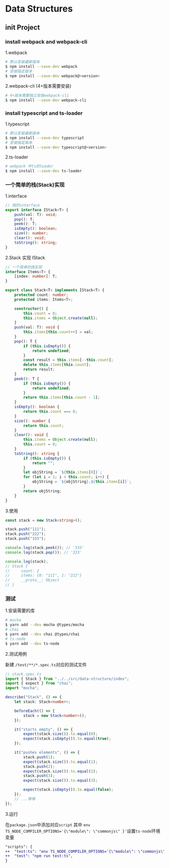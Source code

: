 # Data Structures

## init Project

### install webpack and webpack-cli

1.webpack

```sh
# 默认安装最新版本
$ npm install --save-dev webpack
# 安装指定版本
$ npm install --save-dev webpack@<version>
```

2.webpack-cli (4+版本需要安装)

```sh
# 4+版本需要独立安装webpack-cli
$ npm install --save-dev webpack-cli
```

### install typescript and ts-loader

1.typescript

```sh
# 默认安装最新版本
$ npm install --save-dev typescript
# 安装指定版本
$ npm install --save-dev typescript@<version>
```

2.ts-loader

```sh
# webpack 中ts的loader
$ npm install --save-dev ts-loader
```

### 一个简单的栈(Stack)实现

1.interface

```typescript
// 栈的interface
export interface IStack<T> {
    push(val: T): void;
    pop(): T;
    peek(): T;
    isEmpty(): boolean;
    size(): number;
    clear(): void;
    toString(): string;
}
```

2.Stack 实现 IStack

```typescript
// 一个简单的栈实现
interface Items<T> {
    [index: number]: T;
}

export class Stack<T> implements IStack<T> {
    protected count: number;
    protected items: Items<T>;

    constructor() {
        this.count = 0;
        this.items = Object.create(null);
    }
    push(val: T): void {
        this.items[this.count++] = val;
    }
    pop(): T {
        if (this.isEmpty()) {
            return undefined;
        }
        const result = this.items[--this.count];
        delete this.items[this.count];
        return result;
    }
    peek(): T {
        if (this.isEmpty()) {
            return undefined;
        }
        return this.items[this.count - 1];
    }
    isEmpty(): boolean {
        return this.count === 0;
    }
    size(): number {
        return this.count;
    }
    clear(): void {
        this.items = Object.create(null);
        this.count = 0;
    }
    toString(): string {
        if (this.isEmpty()) {
            return "";
        }
        let objString = `${this.items[0]}`;
        for (let i = 1; i < this.count; i++) {
            objString = `${objString},${this.items[i]}`;
        }
        return objString;
    }
}
```

3.使用

```typescript
const stack = new Stack<string>();

stack.push("111");
stack.push("222");
stack.push("333");

console.log(stack.peek()); // '333'
console.log(stack.pop()); // '333'

console.log(stack);
// Stack {
//     count: 2
//     items: {0: "111", 1: "222"}
//     __proto__: Object
// }
```

### 测试

1.安装需要的库

```sh
# mocha
$ yarn add --dev mocha @types/mocha
# chai
$ yarn add --dev chai @types/chai
# ts-node
$ yarn add --dev ts-node
```

2.测试用例

新建 `/test/**/*.spec.ts`对应的测试文件

```typescript
// stack.spec.ts
import { Stack } from "../../src/data-structure/index";
import { expect } from "chai";
import "mocha";

describe("Stack", () => {
    let stack: Stack<number>;

    beforeEach(() => {
        stack = new Stack<number>();
    });

    it("starts empty", () => {
        expect(stack.size()).to.equal(0);
        expect(stack.isEmpty()).to.equal(true);
    });

    it("pushes elements", () => {
        stack.push(1);
        expect(stack.size()).to.equal(1);
        stack.push(2);
        expect(stack.size()).to.equal(2);
        stack.push(3);
        expect(stack.size()).to.equal(3);

        expect(stack.isEmpty()).to.equal(false);
    });
    // ...等等
});
```

3.运行

在`package.json`中添加对应`script`
其中 `env TS_NODE_COMPILER_OPTIONS='{\"module\": \"commonjs\" }'`设置`ts-node`环境变量

```diff
"scripts": {
++  "test:ts": "env TS_NODE_COMPILER_OPTIONS='{\"module\": \"commonjs\" }' npx mocha -r ts-node/register ./test/**/*.spec.ts",
++  "test": "npm run test:ts",
}

```
